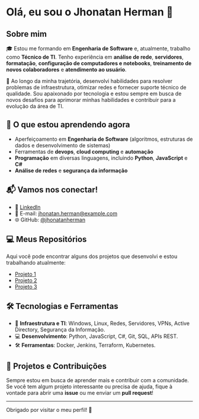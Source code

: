 # Olá, eu sou o Jhonatan Herman 👋

## Sobre mim

🎓 Estou me formando em **Engenharia de Software** e, atualmente, trabalho como **Técnico de TI**. Tenho experiência em **análise de rede**, **servidores**, **formatação**, **configuração de computadores e notebooks**, **treinamento de novos colaboradores** e **atendimento ao usuário**.

🔧 Ao longo da minha trajetória, desenvolvi habilidades para resolver problemas de infraestrutura, otimizar redes e fornecer suporte técnico de qualidade. Sou apaixonado por tecnologia e estou sempre em busca de novos desafios para aprimorar minhas habilidades e contribuir para a evolução da área de TI.

## 🚀 O que estou aprendendo agora

- Aperfeiçoamento em **Engenharia de Software** (algoritmos, estruturas de dados e desenvolvimento de sistemas)
- Ferramentas de **devops**, **cloud computing** e **automação**
- **Programação** em diversas linguagens, incluindo **Python**, **JavaScript** e **C#**
- **Análise de redes** e **segurança da informação**

## 📬 Vamos nos conectar!

- 💼 [LinkedIn](https://www.linkedin.com/in/jhonatan-herman)
- 📧 E-mail: jhonatan.herman@example.com
- 🌐 GitHub: [@jhonatanherman](https://github.com/jhonatanherman)

## 💻 Meus Repositórios

Aqui você pode encontrar alguns dos projetos que desenvolvi e estou trabalhando atualmente:

- [Projeto 1](https://github.com/jhonatanherman/projeto1)
- [Projeto 2](https://github.com/jhonatanherman/projeto2)
- [Projeto 3](https://github.com/jhonatanherman/projeto3)

## 🛠️ Tecnologias e Ferramentas

- 🔧 **Infraestrutura e TI**: Windows, Linux, Redes, Servidores, VPNs, Active Directory, Segurança da Informação.
- 💻 **Desenvolvimento**: Python, JavaScript, C#, Git, SQL, APIs REST.
- 🛠️ **Ferramentas**: Docker, Jenkins, Terraform, Kubernetes.

## 📖 Projetos e Contribuições

Sempre estou em busca de aprender mais e contribuir com a comunidade. Se você tem algum projeto interessante ou precisa de ajuda, fique à vontade para abrir uma **issue** ou me enviar um **pull request**!

---

Obrigado por visitar o meu perfil! 🚀
